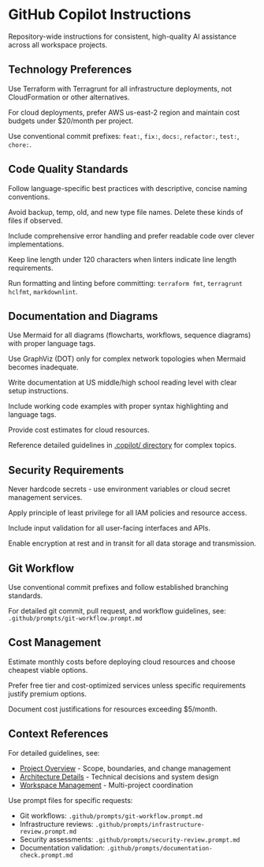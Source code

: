 # GitHub Copilot Instructions

Repository-wide instructions for consistent, high-quality AI assistance across all workspace projects.

## Technology Preferences

Use Terraform with Terragrunt for all infrastructure deployments, not CloudFormation or other alternatives.

For cloud deployments, prefer AWS us-east-2 region and maintain cost budgets under $20/month per project.

Use conventional commit prefixes: `feat:`, `fix:`, `docs:`, `refactor:`, `test:`, `chore:`.

## Code Quality Standards

Follow language-specific best practices with descriptive, concise naming conventions.

Avoid backup, temp, old, and new type file names. Delete these kinds of files if observed.

Include comprehensive error handling and prefer readable code over clever implementations.

Keep line length under 120 characters when linters indicate line length requirements.

Run formatting and linting before committing: `terraform fmt`, `terragrunt hclfmt`, `markdownlint`.

## Documentation and Diagrams

Use Mermaid for all diagrams (flowcharts, workflows, sequence diagrams) with proper language tags.

Use GraphViz (DOT) only for complex network topologies when Mermaid becomes inadequate.

Write documentation at US middle/high school reading level with clear setup instructions.

Include working code examples with proper syntax highlighting and language tags.

Provide cost estimates for cloud resources.

Reference detailed guidelines in [.copilot/ directory](../.copilot/PROJECT.md) for complex topics.

## Security Requirements

Never hardcode secrets - use environment variables or cloud secret management services.

Apply principle of least privilege for all IAM policies and resource access.

Include input validation for all user-facing interfaces and APIs.

Enable encryption at rest and in transit for all data storage and transmission.

## Git Workflow

Use conventional commit prefixes and follow established branching standards.

For detailed git commit, pull request, and workflow guidelines, see: `.github/prompts/git-workflow.prompt.md`

## Cost Management

Estimate monthly costs before deploying cloud resources and choose cheapest viable options.

Prefer free tier and cost-optimized services unless specific requirements justify premium options.

Document cost justifications for resources exceeding $5/month.

## Context References

For detailed guidelines, see:
- [Project Overview](../.copilot/PROJECT.md) - Scope, boundaries, and change management
- [Architecture Details](../.copilot/ARCHITECTURE.md) - Technical decisions and system design  
- [Workspace Management](../.copilot/WORKSPACE.md) - Multi-project coordination

Use prompt files for specific requests:

- Git workflows: `.github/prompts/git-workflow.prompt.md`
- Infrastructure reviews: `.github/prompts/infrastructure-review.prompt.md`
- Security assessments: `.github/prompts/security-review.prompt.md`  
- Documentation validation: `.github/prompts/documentation-check.prompt.md`